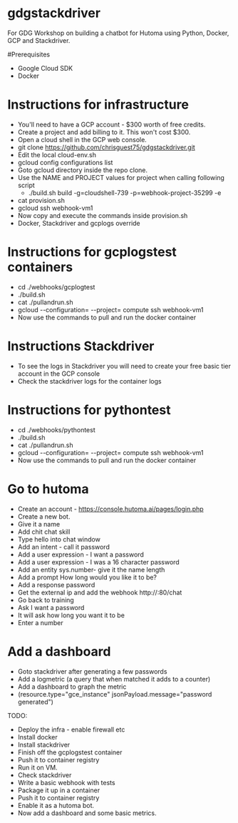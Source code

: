 # gdgstackdriver
For GDG Workshop on building a chatbot for Hutoma using Python, Docker, GCP and Stackdriver.

#Prerequisites
* Google Cloud SDK
* Docker 


# Instructions for infrastructure 
* You'll need to have a GCP account - $300 worth of free credits. 
* Create a project and add billing to it.  This won't cost $300. 
* Open a cloud shell in the GCP web console.
* git clone https://github.com/chrisguest75/gdgstackdriver.git
* Edit the local cloud-env.sh
* gcloud config configurations list
* Goto gcloud directory inside the repo clone.
* Use the NAME and PROJECT values for project when calling following script 
  *  ./build.sh build -g=cloudshell-739 -p=webhook-project-35299 -e
* cat provision.sh
* gcloud ssh webhook-vm1
* Now copy and execute the commands inside provision.sh
* Docker, Stackdriver and gcplogs override 

# Instructions for gcplogstest containers
* cd ./webhooks/gcplogtest
* ./build.sh
* cat ./pullandrun.sh
* gcloud --configuration=<config> --project=<projectid> compute ssh webhook-vm1
* Now use the commands to pull and run the docker container

# Instructions Stackdriver
* To see the logs in Stackdriver you will need to create your free basic tier account in the GCP console
* Check the stackdriver logs for the container logs

# Instructions for pythontest
* cd ./webhooks/pythontest
* ./build.sh
* cat ./pullandrun.sh
* gcloud --configuration=<config> --project=<projectid> compute ssh webhook-vm1
* Now use the commands to pull and run the docker container

# Go to hutoma
* Create an account - https://console.hutoma.ai/pages/login.php
* Create a new bot.
* Give it a name 
* Add chit chat skill 
* Type hello into chat window
* Add an intent - call it password
* Add a user expression - I want a password
* Add a user expression - I was a 16 character password
* Add an entity sys.number- give it the name length
* Add a prompt How long would you like it to be?
* Add a response password
* Get the external ip and add the webhook http://<externalip>:80/chat
* Go back to training
* Ask I want a password
* It will ask how long you want it to be
* Enter a number

# Add a dashboard
* Goto stackdriver after generating a few passwords
* Add a logmetric (a query that when matched it adds to a counter)
* Add a dashboard to graph the metric
* (resource.type="gce_instance" jsonPayload.message="password generated") 

TODO:
* Deploy the infra - enable firewall etc
* Install docker 
* Install stackdriver
* Finish off the gcplogstest container
* Push it to container registry
* Run it on VM.
* Check stackdriver 
* Write a basic webhook with tests
* Package it up in a container
* Push it to container registry
* Enable it as a hutoma bot. 
* Now add a dashboard and some basic metrics. 



